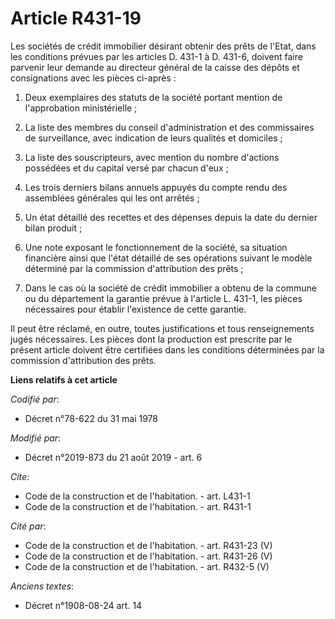 # Article R431-19

Les sociétés de crédit immobilier désirant obtenir des prêts de l'Etat, dans les conditions prévues par les articles D. 431-1
à D. 431-6, doivent faire parvenir leur demande au directeur général de la caisse des dépôts et consignations avec les pièces
ci-après :

1. Deux exemplaires des statuts de la société portant mention de l'approbation ministérielle ;

2. La liste des membres du conseil d'administration et des commissaires de surveillance, avec indication de leurs qualités et
domiciles ;

3. La liste des souscripteurs, avec mention du nombre d'actions possédées et du capital versé par chacun d'eux ;

4. Les trois derniers bilans annuels appuyés du compte rendu des assemblées générales qui les ont arrêtés ;

5. Un état détaillé des recettes et des dépenses depuis la date du dernier bilan produit ;

6. Une note exposant le fonctionnement de la société, sa situation financière ainsi que l'état détaillé de ses opérations
suivant le modèle déterminé par la commission d'attribution des prêts ;

7. Dans le cas où la société de crédit immobilier a obtenu de la commune ou du département la garantie prévue à l'article L.
431-1, les pièces nécessaires pour établir l'existence de cette garantie.

Il peut être réclamé, en outre, toutes justifications et tous renseignements jugés nécessaires. Les pièces dont la production
est prescrite par le présent article doivent être certifiées dans les conditions déterminées par la commission d'attribution
des prêts.

**Liens relatifs à cet article**

_Codifié par_:

  - Décret n°78-622 du 31 mai 1978

_Modifié par_:

  - Décret n°2019-873 du 21 août 2019 - art. 6

_Cite_:

  - Code de la construction et de l'habitation. - art. L431-1
  - Code de la construction et de l'habitation. - art. R431-1

_Cité par_:

  - Code de la construction et de l'habitation. - art. R431-23 (V)
  - Code de la construction et de l'habitation. - art. R431-26 (V)
  - Code de la construction et de l'habitation. - art. R432-5 (V)

_Anciens textes_:

  - Décret n°1908-08-24 art. 14
